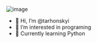 ![image](https://www.codewars.com/users/tarhonskyi/badges/micro)
- 👋 Hi, I’m @tarhonskyi
- 👀 I’m interested in programing 
- 🌱 Currently learning Python


<!---
tarhonskyi/tarhonskyi is a ✨ special ✨ repository because its `README.md` (this file) appears on your GitHub profile.
You can click the Preview link to take a look at your changes.
--->

